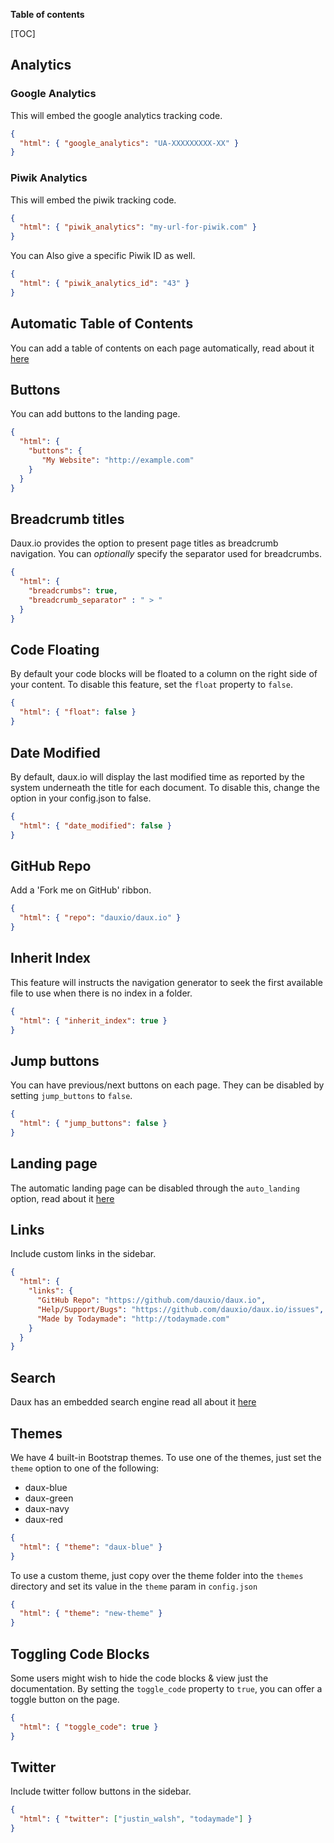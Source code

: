 __Table of contents__

[TOC]

## Analytics

### Google Analytics
This will embed the google analytics tracking code.

```json
{
  "html": { "google_analytics": "UA-XXXXXXXXX-XX" }
}
```

### Piwik Analytics
This will embed the piwik tracking code.

```json
{
  "html": { "piwik_analytics": "my-url-for-piwik.com" }
}
```

You can Also give a specific Piwik ID as well.

```json
{
  "html": { "piwik_analytics_id": "43" }
}
```

## Automatic Table of Contents
You can add a table of contents on each page automatically, read about it [here](../01_Features/Table_of_contents.md)


## Buttons
You can add buttons to the landing page.

```json
{
  "html": {
    "buttons": {
       "My Website": "http://example.com"
    }
  }
}
```

## Breadcrumb titles
Daux.io provides the option to present page titles as breadcrumb navigation. 
You can *optionally* specify the separator used for breadcrumbs.

```json
{
  "html": {
    "breadcrumbs": true,
    "breadcrumb_separator" : " > "
  }
}
```

## Code Floating
By default your code blocks will be floated to a column on the right side of your content. 
To disable this feature, set the `float` property to `false`.

```json
{
  "html": { "float": false }
}
```

## Date Modified
By default, daux.io will display the last modified time as reported by the system underneath the title for each document. 
To disable this, change the option in your config.json to false.

```json
{
  "html": { "date_modified": false }
}
```

## GitHub Repo
Add a 'Fork me on GitHub' ribbon.

```json
{
  "html": { "repo": "dauxio/daux.io" }
}
```

## Inherit Index
This feature will instructs the navigation generator to seek the first available file to use when there is no index in a folder.

```json
{
  "html": { "inherit_index": true }
}
```

## Jump buttons
You can have previous/next buttons on each page.
They can be disabled by setting `jump_buttons` to `false`.

```json
{
  "html": { "jump_buttons": false }
}
```

## Landing page
The automatic landing page can be disabled through the `auto_landing` option, read about it [here](../01_Features/Landing_page.md) 

## Links
Include custom links in the sidebar.

```json
{
  "html": {
    "links": {
      "GitHub Repo": "https://github.com/dauxio/daux.io",
      "Help/Support/Bugs": "https://github.com/dauxio/daux.io/issues",
      "Made by Todaymade": "http://todaymade.com"
    }
  }
}
```

## Search
Daux has an embedded search engine read all about it [here](../01_Features/Search.md)

## Themes
We have 4 built-in Bootstrap themes. To use one of the themes, just set the `theme` option to one of the following:

* daux-blue
* daux-green
* daux-navy
* daux-red

```json
{
  "html": { "theme": "daux-blue" }
}
```

To use a custom theme, just copy over the theme folder into the `themes` directory and set its value in the `theme` param in `config.json`

```json
{
  "html": { "theme": "new-theme" }
}
```

## Toggling Code Blocks
Some users might wish to hide the code blocks & view just the documentation. 
By setting the `toggle_code` property to `true`, you can offer a toggle button on the page.

```json
{
  "html": { "toggle_code": true }
}
```

## Twitter
Include twitter follow buttons in the sidebar.

```json
{
  "html": { "twitter": ["justin_walsh", "todaymade"] }
}
```
